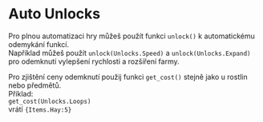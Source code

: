 # Auto Unlocks
Pro plnou automatizaci hry můžeš použít funkci `unlock()` k automatickému odemykání funkcí.  
Například můžeš použít `unlock(Unlocks.Speed)` a `unlock(Unlocks.Expand)` pro odemknutí vylepšení rychlosti a rozšíření farmy.

Pro zjištění ceny odemknutí použij funkci `get_cost()` stejně jako u rostlin nebo předmětů.  
Příklad:  
`get_cost(Unlocks.Loops)`  
vrátí `{Items.Hay:5}`
